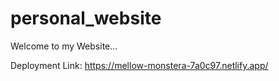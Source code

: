 # personal_website
Welcome to my Website...

Deployment Link: https://mellow-monstera-7a0c97.netlify.app/
